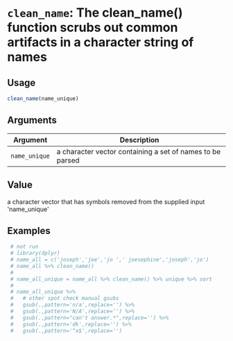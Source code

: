 # `clean_name`: The clean_name() function scrubs out common artifacts in a character string of names

## Usage

```r
clean_name(name_unique)
```


## Arguments

Argument      |Description
------------- |----------------
```name_unique```     |     a character vector containing a set of names to be parsed

## Value


 a character vector that has symbols removed from the supplied input 'name_unique'


## Examples

```r 
 # not run
 # library(dplyr)
 # name_all = c('joseph','joe','jo ',' joesephine','joseph','jo')
 # name_all %>% clean_name()
 #
 # name_all_unique = name_all %>% clean_name() %>% unique %>% sort
 #
 # name_all_unique %>%
 #   # other spot check manual gsubs
 #   gsub(.,pattern='n/a',replace='') %>%
 #   gsub(.,pattern='N/A',replace='') %>%
 #   gsub(.,pattern="can't answer.*",replace='') %>%
 #   gsub(.,pattern='dk',replace='') %>%
 #   gsub(.,pattern='^x$',replace='')
 ``` 

